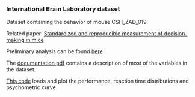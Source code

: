 
### International Brain Laboratory dataset

Dataset containing the behavior of mouse CSH_ZAD_019.

Related paper: [Standardized and reproducible measurement of decision-making in mice](https://elifesciences.org/articles/63711)

Preliminary analysis can be found [here](https://behavior.internationalbrainlab.org/mouseplots?subject_uuid=feee7bb6-a609-4bfe-986d-9f425bb4e2a9)

The [documentation pdf](https://github.com/bambschool/BAMB2023/blob/main/datasets/1-IBL/%5BPUBLIC%5D%20IBL%20dataset%20types.pdf) contains a description of most of the variables in the dataset.

[This code](https://github.com/bambschool/BAMB2023/blob/main/datasets/1-IBL/load_data.py) loads and plot the performance, reaction time distributions and psychometric curve.
